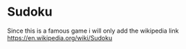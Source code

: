 # Sudoku

Since this is a famous game i will only add the wikipedia link
https://en.wikipedia.org/wiki/Sudoku

